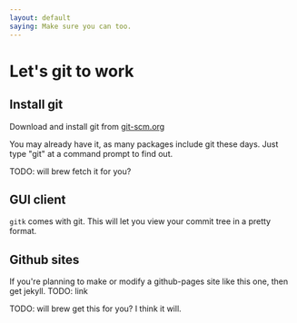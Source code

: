 ```yaml
---
layout: default
saying: Make sure you can too.
---
```

# Let's git to work

## Install git
Download and install git from [git-scm.org](http://git-scm.org/downloads)

You may already have it, as many packages include git these days. Just type "git" at a command prompt to find out. 

TODO: will brew fetch it for you? 

## GUI client

`gitk` comes with git. This will let you view your commit tree in a pretty format.

## Github sites

If you're planning to make or modify a github-pages site like this one, then get jekyll. TODO: link

TODO: will brew get this for you? I think it will.




